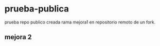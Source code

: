 # prueba-publica
prueba repo publico
creada rama mejora1 en repositorio remoto de un fork.
## mejora 2